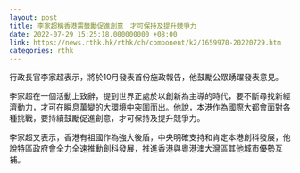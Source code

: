 ```yaml
---
layout: post
title: 李家超稱香港需鼓勵促進創意　才可保持及提升競爭力
date: 2022-07-29 15:25:18.000000000 +08:00
link: https://news.rthk.hk/rthk/ch/component/k2/1659970-20220729.htm
categories: rthk
---
```


行政長官李家超表示，將於10月發表首份施政報告，他鼓勵公眾踴躍發表意見。

李家超在一個活動上致辭，提到世界正處於以創新為主導的時代，要不斷尋找新經濟動力，才可在瞬息萬變的大環境中突圍而出。他說，本港作為國際大都會面對各種挑戰，要持續鼓勵促進創意，才可保持及提升競爭力。

李家超又表示，香港有祖國作為強大後盾，中央明確支持和肯定本港創科發展，他說特區政府會全力全速推動創科發展，推進香港與粵港澳大灣區其他城市優勢互補。
